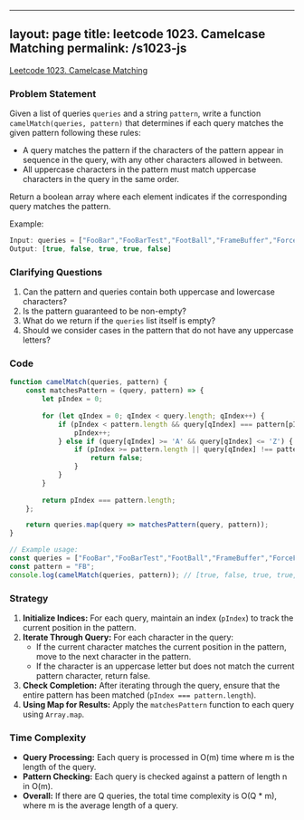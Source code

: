
---
layout: page
title: leetcode 1023. Camelcase Matching
permalink: /s1023-js
---
[Leetcode 1023. Camelcase Matching](https://algoadvance.github.io/algoadvance/l1023)
### Problem Statement

Given a list of queries `queries` and a string `pattern`, write a function `camelMatch(queries, pattern)` that determines if each query matches the given pattern following these rules:

- A query matches the pattern if the characters of the pattern appear in sequence in the query, with any other characters allowed in between.
- All uppercase characters in the pattern must match uppercase characters in the query in the same order.

Return a boolean array where each element indicates if the corresponding query matches the pattern.

Example:

```javascript
Input: queries = ["FooBar","FooBarTest","FootBall","FrameBuffer","ForceFeedBack"], pattern = "FB"
Output: [true, false, true, true, false]
```

### Clarifying Questions

1. Can the pattern and queries contain both uppercase and lowercase characters?
2. Is the pattern guaranteed to be non-empty?
3. What do we return if the `queries` list itself is empty?
4. Should we consider cases in the pattern that do not have any uppercase letters?

### Code

```javascript
function camelMatch(queries, pattern) {
    const matchesPattern = (query, pattern) => {
        let pIndex = 0;
        
        for (let qIndex = 0; qIndex < query.length; qIndex++) {
            if (pIndex < pattern.length && query[qIndex] === pattern[pIndex]) {
                pIndex++;
            } else if (query[qIndex] >= 'A' && query[qIndex] <= 'Z') {
                if (pIndex >= pattern.length || query[qIndex] !== pattern[pIndex]) {
                    return false;
                }
            }
        }
        
        return pIndex === pattern.length;
    };

    return queries.map(query => matchesPattern(query, pattern));
}

// Example usage:
const queries = ["FooBar","FooBarTest","FootBall","FrameBuffer","ForceFeedBack"];
const pattern = "FB";
console.log(camelMatch(queries, pattern)); // [true, false, true, true, false]
```

### Strategy

1. **Initialize Indices:** For each query, maintain an index (`pIndex`) to track the current position in the pattern.
2. **Iterate Through Query:** For each character in the query:
   - If the current character matches the current position in the pattern, move to the next character in the pattern.
   - If the character is an uppercase letter but does not match the current pattern character, return false.
3. **Check Completion:** After iterating through the query, ensure that the entire pattern has been matched (`pIndex === pattern.length`).
4. **Using Map for Results:** Apply the `matchesPattern` function to each query using `Array.map`.

### Time Complexity

- **Query Processing:** Each query is processed in O(m) time where m is the length of the query.
- **Pattern Checking:** Each query is checked against a pattern of length n in O(m).
- **Overall:** If there are Q queries, the total time complexity is O(Q * m), where m is the average length of a query.
